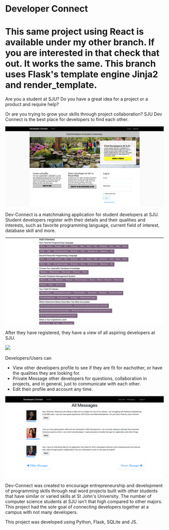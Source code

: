 # Developer Connect

# This same project using React is available under my other branch. If you are interested in that check that out. It works the same. This branch uses Flask's template engine Jinja2 and render_template.

Are you a student at SJU? Do you have a great idea for a project or a product and require help? 

Or are you trying to grow your skills through project collaboration? SJU Dev Connect is the best place for developers to find each other.

![](images/home.png)

Dev-Connect is a matchmaking application for student developers at SJU. Student developers register with their details and their qualities and interests, such as favorite programming language, current field of interest, database skill and more.

![](images/registration.png)

After they have registered, they have a view of all aspiring developers at SJU. 

![](images/visualizer.gif)

Developers/Users can 

* View other developers profile to see if they are fit for eachother, or have the qualities they are looking for. 
* Private Message other developers for questions, collaboration in projects, and in general, just to communicate with each other.
* Edit their profile and account any time.

![](images/messages.png)

Dev-Connect was created to encourage entrepreneurship and development of programming skills through real word projects built with other students that have similar or varied skills at St John's University. The number of computer science students at SJU isn't that high compared to other majors. This project had the sole goal of connecting developers together at a campus with not many developers.

This project was developed using Python, Flask, SQLite and JS.
